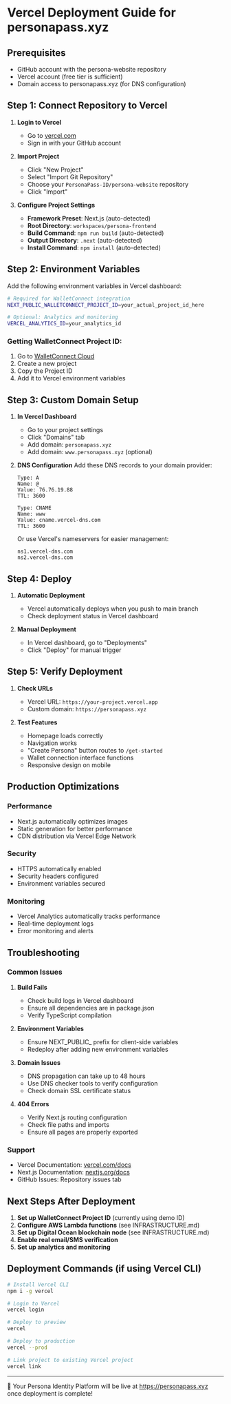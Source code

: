 # Vercel Deployment Guide for personapass.xyz

## Prerequisites
- GitHub account with the persona-website repository
- Vercel account (free tier is sufficient)
- Domain access to personapass.xyz (for DNS configuration)

## Step 1: Connect Repository to Vercel

1. **Login to Vercel**
   - Go to [vercel.com](https://vercel.com)
   - Sign in with your GitHub account

2. **Import Project**
   - Click "New Project"
   - Select "Import Git Repository"
   - Choose your `PersonaPass-ID/persona-website` repository
   - Click "Import"

3. **Configure Project Settings**
   - **Framework Preset**: Next.js (auto-detected)
   - **Root Directory**: `workspaces/persona-frontend`
   - **Build Command**: `npm run build` (auto-detected)
   - **Output Directory**: `.next` (auto-detected)
   - **Install Command**: `npm install` (auto-detected)

## Step 2: Environment Variables

Add the following environment variables in Vercel dashboard:

```bash
# Required for WalletConnect integration
NEXT_PUBLIC_WALLETCONNECT_PROJECT_ID=your_actual_project_id_here

# Optional: Analytics and monitoring
VERCEL_ANALYTICS_ID=your_analytics_id
```

### Getting WalletConnect Project ID:
1. Go to [WalletConnect Cloud](https://cloud.walletconnect.com/)
2. Create a new project
3. Copy the Project ID
4. Add it to Vercel environment variables

## Step 3: Custom Domain Setup

1. **In Vercel Dashboard**
   - Go to your project settings
   - Click "Domains" tab
   - Add domain: `personapass.xyz`
   - Add domain: `www.personapass.xyz` (optional)

2. **DNS Configuration**
   Add these DNS records to your domain provider:

   ```
   Type: A
   Name: @
   Value: 76.76.19.88
   TTL: 3600

   Type: CNAME
   Name: www
   Value: cname.vercel-dns.com
   TTL: 3600
   ```

   Or use Vercel's nameservers for easier management:
   ```
   ns1.vercel-dns.com
   ns2.vercel-dns.com
   ```

## Step 4: Deploy

1. **Automatic Deployment**
   - Vercel automatically deploys when you push to main branch
   - Check deployment status in Vercel dashboard

2. **Manual Deployment**
   - In Vercel dashboard, go to "Deployments"
   - Click "Deploy" for manual trigger

## Step 5: Verify Deployment

1. **Check URLs**
   - Vercel URL: `https://your-project.vercel.app`
   - Custom domain: `https://personapass.xyz`

2. **Test Features**
   - Homepage loads correctly
   - Navigation works
   - "Create Persona" button routes to `/get-started`
   - Wallet connection interface functions
   - Responsive design on mobile

## Production Optimizations

### Performance
- Next.js automatically optimizes images
- Static generation for better performance
- CDN distribution via Vercel Edge Network

### Security
- HTTPS automatically enabled
- Security headers configured
- Environment variables secured

### Monitoring
- Vercel Analytics automatically tracks performance
- Real-time deployment logs
- Error monitoring and alerts

## Troubleshooting

### Common Issues

1. **Build Fails**
   - Check build logs in Vercel dashboard
   - Ensure all dependencies are in package.json
   - Verify TypeScript compilation

2. **Environment Variables**
   - Ensure NEXT_PUBLIC_ prefix for client-side variables
   - Redeploy after adding new environment variables

3. **Domain Issues**
   - DNS propagation can take up to 48 hours
   - Use DNS checker tools to verify configuration
   - Check domain SSL certificate status

4. **404 Errors**
   - Verify Next.js routing configuration
   - Check file paths and imports
   - Ensure all pages are properly exported

### Support
- Vercel Documentation: [vercel.com/docs](https://vercel.com/docs)
- Next.js Documentation: [nextjs.org/docs](https://nextjs.org/docs)
- GitHub Issues: Repository issues tab

## Next Steps After Deployment

1. **Set up WalletConnect Project ID** (currently using demo ID)
2. **Configure AWS Lambda functions** (see INFRASTRUCTURE.md)
3. **Set up Digital Ocean blockchain node** (see INFRASTRUCTURE.md)
4. **Enable real email/SMS verification**
5. **Set up analytics and monitoring**

## Deployment Commands (if using Vercel CLI)

```bash
# Install Vercel CLI
npm i -g vercel

# Login to Vercel
vercel login

# Deploy to preview
vercel

# Deploy to production
vercel --prod

# Link project to existing Vercel project
vercel link
```

---

🚀 Your Persona Identity Platform will be live at https://personapass.xyz once deployment is complete!